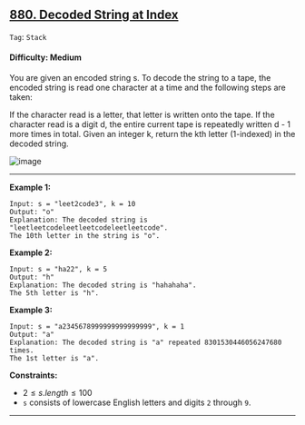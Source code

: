 ## [880. Decoded String at Index](https://leetcode.com/problems/decoded-string-at-index)

```Tag```: ```Stack```

#### Difficulty: Medium

You are given an encoded string s. To decode the string to a tape, the encoded string is read one character at a time and the following steps are taken:

If the character read is a letter, that letter is written onto the tape.
If the character read is a digit d, the entire current tape is repeatedly written d - 1 more times in total.
Given an integer k, return the kth letter (1-indexed) in the decoded string.

![image](https://github.com/quananhle/Python/assets/35042430/2ec4bfbf-6904-4a77-aca9-95baf2bdfafc)

---

__Example 1:__
```
Input: s = "leet2code3", k = 10
Output: "o"
Explanation: The decoded string is "leetleetcodeleetleetcodeleetleetcode".
The 10th letter in the string is "o".
```

__Example 2:__
```
Input: s = "ha22", k = 5
Output: "h"
Explanation: The decoded string is "hahahaha".
The 5th letter is "h".
```

__Example 3:__
```
Input: s = "a2345678999999999999999", k = 1
Output: "a"
Explanation: The decoded string is "a" repeated 8301530446056247680 times.
The 1st letter is "a".
```

__Constraints:__

- $2 \le s.length \le 100$
- ```s``` consists of lowercase English letters and digits ```2``` through ```9```.

---
